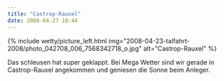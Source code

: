 ```yaml
---
title: "Castrop-Rauxel"
date: 2008-04-27 18:44
---
```


{% include wetty/picture_left.html img="2008-04-23-talfahrt-2008/photo_042708_006_7568342718_o.jpg" alt="Castrop-Rauxel" %}

Das schleusen hat super geklappt. Bei Mega Wetter sind wir gerade in Castrop-Rauxel angekommen und geniesen die Sonne beim Anleger.